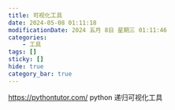 ```yaml
---
title: 可视化工具
date: 2024-05-08 01:11:18
modificationDate: 2024 五月 8日 星期三 01:11:46
categories: 
	- 工具
tags: []
sticky: []
hide: true
category_bar: true
---
```


https://pythontutor.com/ python 递归可视化工具